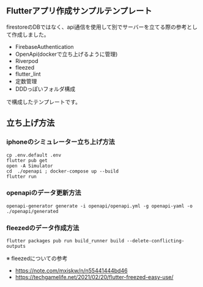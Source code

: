 ## Flutterアプリ作成サンプルテンプレート
firestoreのDBではなく、api通信を使用して別でサーバーを立てる際の参考として作成しました。

- FirebaseAuthentication
- OpenApi(dockerで立ち上げるように管理)
- Riverpod
- fleezed
- flutter_lint
- 定数管理
- DDDっぽいフォルダ構成

で構成したテンプレートです。

## 立ち上げ方法
### iphoneのシミュレーター立ち上げ方法

```
cp .env.default .env
flutter pub get
open -A Simulator
cd  ./openapi ; docker-compose up --build
flutter run
```

### openapiのデータ更新方法
```
openapi-generator generate -i openapi/openapi.yml -g openapi-yaml -o ./openapi/generated
```

### fleezedのデータ作成方法
```
flutter packages pub run build_runner build --delete-conflicting-outputs
```
※ fleezedについての参考
- https://note.com/mxiskw/n/n55441444bd46
- https://techgamelife.net/2021/02/20/flutter-freezed-easy-use/
